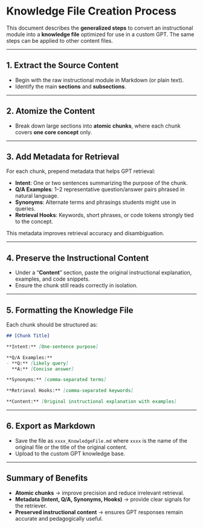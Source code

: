 # Knowledge File Creation Process

This document describes the **generalized steps** to convert an instructional module into a **knowledge file** optimized for use in a custom GPT. The same steps can be applied to other content files.

---

## 1. Extract the Source Content
- Begin with the raw instructional module in Markdown (or plain text).
- Identify the main **sections** and **subsections**.

---

## 2. Atomize the Content
- Break down large sections into **atomic chunks**, where each chunk covers **one core concept** only.

---

## 3. Add Metadata for Retrieval
For each chunk, prepend metadata that helps GPT retrieval:

- **Intent**: One or two sentences summarizing the purpose of the chunk.
- **Q/A Examples**: 1–2 representative question/answer pairs phrased in natural language.
- **Synonyms**: Alternate terms and phrasings students might use in queries.
- **Retrieval Hooks**: Keywords, short phrases, or code tokens strongly tied to the concept.

This metadata improves retrieval accuracy and disambiguation.

---

## 4. Preserve the Instructional Content
- Under a “**Content**” section, paste the original instructional explanation, examples, and code snippets.
- Ensure the chunk still reads correctly in isolation.

---

## 5. Formatting the Knowledge File
Each chunk should be structured as:

```markdown
## [Chunk Title]

**Intent:** [One-sentence purpose]

**Q/A Examples:**
- **Q:** [Likely query]  
  **A:** [Concise answer]

**Synonyms:** [comma-separated terms]

**Retrieval Hooks:** [comma-separated keywords]

**Content:** [Original instructional explanation with examples]
```

---

## 6. Export as Markdown
- Save the file as `xxxx_KnowledgeFile.md` where `xxxx` is the name of the original file or the title of the original content.
- Upload to the custom GPT knowledge base.

---

## Summary of Benefits
- **Atomic chunks** → improve precision and reduce irrelevant retrieval.  
- **Metadata (Intent, Q/A, Synonyms, Hooks)** → provide clear signals for the retriever.  
- **Preserved instructional content** → ensures GPT responses remain accurate and pedagogically useful.  


